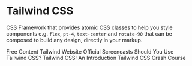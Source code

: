 # Tailwind CSS

CSS Framework that provides atomic CSS classes to help you style components e.g. `flex`, `pt-4`, `text-center` and `rotate-90` that can be composed to build any design, directly in your markup.

<ResourceGroupTitle>Free Content</ResourceGroupTitle>
<BadgeLink colorScheme='blue' badgeText='Framework Website' href='https://tailwindcss.com'>Tailwind Website</BadgeLink>
<BadgeLink colorScheme='blue' badgeText='YouTube Channel' href='https://www.youtube.com/c/TailwindLabs/videos'>Official Screencasts</BadgeLink>
<BadgeLink colorScheme='yellow' badgeText='Watch' href='https://www.youtube.com/watch?v=hdGsFpZ0J2E'>Should You Use Tailwind CSS?</BadgeLink>
<BadgeLink badgeText='Read' href='https://www.codemag.com/Article/2105091/Tailwind-CSS-An-Introduction'>Tailwind CSS: An Introduction</BadgeLink>
<BadgeLink colorScheme='green' badgeText='Course' href='https://www.youtube.com/watch?v=UBOj6rqRUME'>Tailwind CSS Crash Course</BadgeLink>
